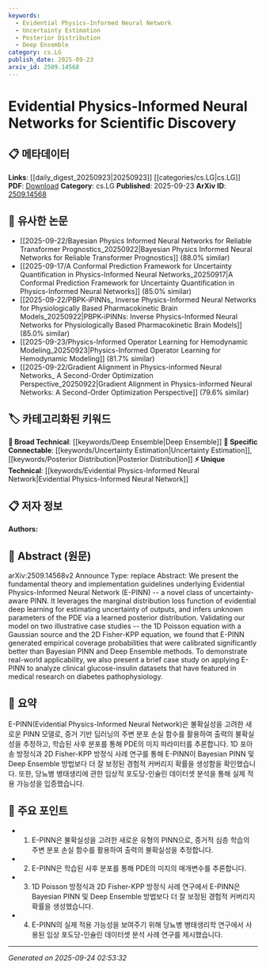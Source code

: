 ```yaml
---
keywords:
  - Evidential Physics-Informed Neural Network
  - Uncertainty Estimation
  - Posterior Distribution
  - Deep Ensemble
category: cs.LG
publish_date: 2025-09-23
arxiv_id: 2509.14568
---
```


<!-- KEYWORD_LINKING_METADATA:
{
  "processed_timestamp": "2025-09-24T02:53:32.426112",
  "vocabulary_version": "1.0",
  "selected_keywords": [
    "Evidential Physics-Informed Neural Network",
    "Uncertainty Estimation",
    "Posterior Distribution",
    "Deep Ensemble"
  ],
  "rejected_keywords": [],
  "similarity_scores": {
    "Evidential Physics-Informed Neural Network": 0.78,
    "Uncertainty Estimation": 0.75,
    "Posterior Distribution": 0.72,
    "Deep Ensemble": 0.7
  },
  "extraction_method": "AI_prompt_based",
  "budget_applied": true,
  "candidates_json": {
    "candidates": [
      {
        "surface": "Evidential Physics-Informed Neural Network",
        "canonical": "Evidential Physics-Informed Neural Network",
        "aliases": [
          "E-PINN"
        ],
        "category": "unique_technical",
        "rationale": "This is a novel approach that combines evidential deep learning with physics-informed neural networks, offering a unique perspective in scientific discovery.",
        "novelty_score": 0.85,
        "connectivity_score": 0.65,
        "specificity_score": 0.9,
        "link_intent_score": 0.78
      },
      {
        "surface": "Uncertainty Estimation",
        "canonical": "Uncertainty Estimation",
        "aliases": [],
        "category": "specific_connectable",
        "rationale": "Uncertainty estimation is crucial for validating model predictions and is a key feature of the E-PINN approach.",
        "novelty_score": 0.55,
        "connectivity_score": 0.8,
        "specificity_score": 0.7,
        "link_intent_score": 0.75
      },
      {
        "surface": "Posterior Distribution",
        "canonical": "Posterior Distribution",
        "aliases": [],
        "category": "specific_connectable",
        "rationale": "Understanding posterior distributions is essential for inferring unknown parameters in probabilistic models like E-PINN.",
        "novelty_score": 0.5,
        "connectivity_score": 0.78,
        "specificity_score": 0.68,
        "link_intent_score": 0.72
      },
      {
        "surface": "Deep Ensemble",
        "canonical": "Deep Ensemble",
        "aliases": [],
        "category": "broad_technical",
        "rationale": "Deep ensembles are a well-known method for uncertainty estimation, providing a basis for comparison with E-PINN.",
        "novelty_score": 0.45,
        "connectivity_score": 0.85,
        "specificity_score": 0.65,
        "link_intent_score": 0.7
      }
    ],
    "ban_list_suggestions": [
      "method",
      "experiment",
      "performance"
    ]
  },
  "decisions": [
    {
      "candidate_surface": "Evidential Physics-Informed Neural Network",
      "resolved_canonical": "Evidential Physics-Informed Neural Network",
      "decision": "linked",
      "scores": {
        "novelty": 0.85,
        "connectivity": 0.65,
        "specificity": 0.9,
        "link_intent": 0.78
      }
    },
    {
      "candidate_surface": "Uncertainty Estimation",
      "resolved_canonical": "Uncertainty Estimation",
      "decision": "linked",
      "scores": {
        "novelty": 0.55,
        "connectivity": 0.8,
        "specificity": 0.7,
        "link_intent": 0.75
      }
    },
    {
      "candidate_surface": "Posterior Distribution",
      "resolved_canonical": "Posterior Distribution",
      "decision": "linked",
      "scores": {
        "novelty": 0.5,
        "connectivity": 0.78,
        "specificity": 0.68,
        "link_intent": 0.72
      }
    },
    {
      "candidate_surface": "Deep Ensemble",
      "resolved_canonical": "Deep Ensemble",
      "decision": "linked",
      "scores": {
        "novelty": 0.45,
        "connectivity": 0.85,
        "specificity": 0.65,
        "link_intent": 0.7
      }
    }
  ]
}
-->

# Evidential Physics-Informed Neural Networks for Scientific Discovery

## 📋 메타데이터

**Links**: [[daily_digest_20250923|20250923]] [[categories/cs.LG|cs.LG]]
**PDF**: [Download](https://arxiv.org/pdf/2509.14568.pdf)
**Category**: cs.LG
**Published**: 2025-09-23
**ArXiv ID**: [2509.14568](https://arxiv.org/abs/2509.14568)

## 🔗 유사한 논문
- [[2025-09-22/Bayesian Physics Informed Neural Networks for Reliable Transformer Prognostics_20250922|Bayesian Physics Informed Neural Networks for Reliable Transformer Prognostics]] (88.0% similar)
- [[2025-09-17/A Conformal Prediction Framework for Uncertainty Quantification in Physics-Informed Neural Networks_20250917|A Conformal Prediction Framework for Uncertainty Quantification in Physics-Informed Neural Networks]] (85.0% similar)
- [[2025-09-22/PBPK-iPINNs_ Inverse Physics-Informed Neural Networks for Physiologically Based Pharmacokinetic Brain Models_20250922|PBPK-iPINNs: Inverse Physics-Informed Neural Networks for Physiologically Based Pharmacokinetic Brain Models]] (85.0% similar)
- [[2025-09-23/Physics-Informed Operator Learning for Hemodynamic Modeling_20250923|Physics-Informed Operator Learning for Hemodynamic Modeling]] (81.7% similar)
- [[2025-09-22/Gradient Alignment in Physics-informed Neural Networks_ A Second-Order Optimization Perspective_20250922|Gradient Alignment in Physics-informed Neural Networks: A Second-Order Optimization Perspective]] (79.6% similar)

## 🏷️ 카테고리화된 키워드
**🧠 Broad Technical**: [[keywords/Deep Ensemble|Deep Ensemble]]
**🔗 Specific Connectable**: [[keywords/Uncertainty Estimation|Uncertainty Estimation]], [[keywords/Posterior Distribution|Posterior Distribution]]
**⚡ Unique Technical**: [[keywords/Evidential Physics-Informed Neural Network|Evidential Physics-Informed Neural Network]]

## 📋 저자 정보

**Authors:** 

## 📄 Abstract (원문)

arXiv:2509.14568v2 Announce Type: replace 
Abstract: We present the fundamental theory and implementation guidelines underlying Evidential Physics-Informed Neural Network (E-PINN) -- a novel class of uncertainty-aware PINN. It leverages the marginal distribution loss function of evidential deep learning for estimating uncertainty of outputs, and infers unknown parameters of the PDE via a learned posterior distribution. Validating our model on two illustrative case studies -- the 1D Poisson equation with a Gaussian source and the 2D Fisher-KPP equation, we found that E-PINN generated empirical coverage probabilities that were calibrated significantly better than Bayesian PINN and Deep Ensemble methods. To demonstrate real-world applicability, we also present a brief case study on applying E-PINN to analyze clinical glucose-insulin datasets that have featured in medical research on diabetes pathophysiology.

## 📝 요약

E-PINN(Evidential Physics-Informed Neural Network)은 불확실성을 고려한 새로운 PINN 모델로, 증거 기반 딥러닝의 주변 분포 손실 함수를 활용하여 출력의 불확실성을 추정하고, 학습된 사후 분포를 통해 PDE의 미지 파라미터를 추론합니다. 1D 포아송 방정식과 2D Fisher-KPP 방정식 사례 연구를 통해 E-PINN이 Bayesian PINN 및 Deep Ensemble 방법보다 더 잘 보정된 경험적 커버리지 확률을 생성함을 확인했습니다. 또한, 당뇨병 병태생리에 관한 임상적 포도당-인슐린 데이터셋 분석을 통해 실제 적용 가능성을 입증했습니다.

## 🎯 주요 포인트

- 1. E-PINN은 불확실성을 고려한 새로운 유형의 PINN으로, 증거적 심층 학습의 주변 분포 손실 함수를 활용하여 출력의 불확실성을 추정합니다.
- 2. E-PINN은 학습된 사후 분포를 통해 PDE의 미지의 매개변수를 추론합니다.
- 3. 1D Poisson 방정식과 2D Fisher-KPP 방정식 사례 연구에서 E-PINN은 Bayesian PINN 및 Deep Ensemble 방법보다 더 잘 보정된 경험적 커버리지 확률을 생성했습니다.
- 4. E-PINN의 실제 적용 가능성을 보여주기 위해 당뇨병 병태생리학 연구에서 사용된 임상 포도당-인슐린 데이터셋 분석 사례 연구를 제시했습니다.


---

*Generated on 2025-09-24 02:53:32*